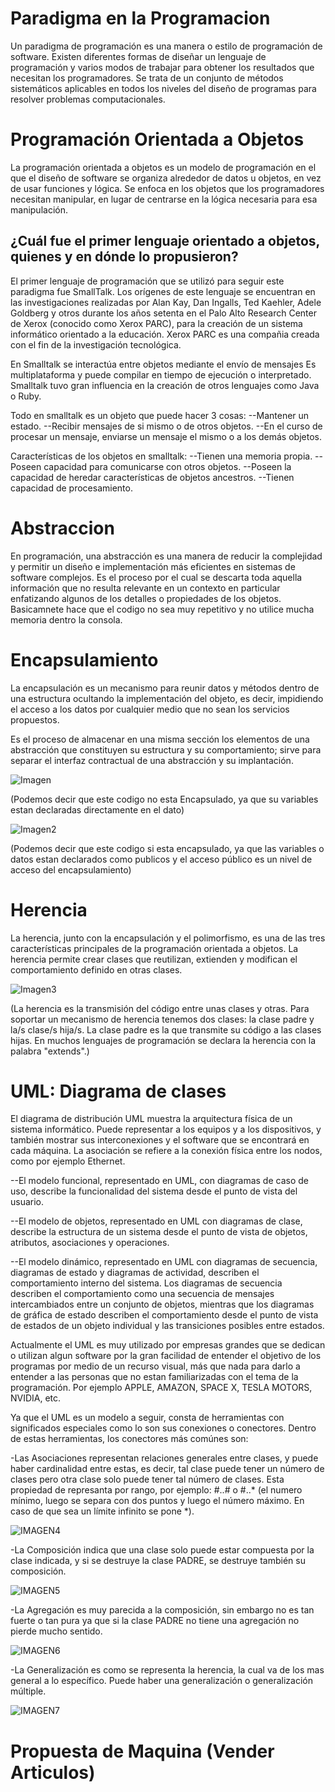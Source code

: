 # Paradigma en la Programacion
Un paradigma de programación es una manera o estilo de programación de software. Existen diferentes formas de diseñar un lenguaje de programación y varios modos de trabajar para obtener los resultados que necesitan los programadores.  Se trata de un conjunto de métodos sistemáticos aplicables en todos los niveles del diseño de programas para resolver problemas computacionales.

# Programación Orientada a Objetos
La programación orientada a objetos es un modelo de programación en el que el diseño de software se organiza alrededor de datos u objetos, en vez de usar funciones y lógica. Se enfoca en los objetos que los programadores necesitan manipular, en lugar de centrarse en la lógica necesaria para esa manipulación.

## ¿Cuál fue el primer lenguaje orientado a objetos, quienes y en dónde lo propusieron? 

El primer lenguaje de programación que se utilizó para seguir este paradigma fue SmallTalk. Los orígenes de este lenguaje se encuentran en las investigaciones realizadas por Alan Kay, Dan Ingalls, Ted Kaehler, Adele Goldberg y otros durante los años setenta en el Palo Alto Research Center de Xerox (conocido como Xerox PARC), para la creación de un sistema informático orientado a la educación. Xerox PARC es una compañia creada con el fin de la investigación tecnológica.

En Smalltalk se interactúa entre objetos mediante el envío de mensajes Es multiplataforma y puede compilar en tiempo de ejecución o interpretado. Smalltalk tuvo gran influencia en la creación de otros lenguajes como Java o Ruby.

Todo en smalltalk es un objeto que puede hacer 3 cosas: --Mantener un estado. --Recibir mensajes de si mismo o de otros objetos. --En el curso de procesar un mensaje, enviarse un mensaje el mismo o a los demás objetos.

Características de los objetos en smalltalk: --Tienen una memoria propia. --Poseen capacidad para comunicarse con otros objetos. --Poseen la capacidad de heredar características de objetos ancestros. --Tienen capacidad de procesamiento.

# Abstraccion
En programación, una abstracción es una manera de reducir la complejidad y permitir un diseño e implementación más eficientes en sistemas de software complejos. Es el proceso por el cual se descarta toda aquella información que no resulta relevante en un contexto en particular enfatizando algunos de los detalles o propiedades de los objetos. Basicamnete hace que el codigo no sea muy repetitivo y no utilice mucha memoria dentro la consola.

# Encapsulamiento
La encapsulación es un mecanismo para reunir datos y métodos dentro de una estructura ocultando la implementación del objeto, es decir, impidiendo el acceso a los datos por cualquier medio que no sean los servicios propuestos.

Es el proceso de almacenar en una misma sección los elementos de una abstracción que constituyen su estructura y su comportamiento; sirve para separar el interfaz contractual de una abstracción y su implantación.

![Imagen](https://ferestrepoca.github.io/paradigmas-de-programacion/poo/poo_teoria/images/classpython.png)

(Podemos decir que este codigo no esta Encapsulado, ya que su variables estan declaradas directamente en el dato)

![Imagen2](https://www.ciberaula.com/imagenes/enc_1.PNG)

(Podemos decir que este codigo si esta encapsulado, ya que las variables o datos estan declarados como publicos y  el acceso público es un nivel de acceso del encapsulamiento)

# Herencia

La herencia, junto con la encapsulación y el polimorfismo, es una de las tres características principales de la programación orientada a objetos. La herencia permite crear clases que reutilizan, extienden y modifican el comportamiento definido en otras clases.

![Imagen3](https://lh3.googleusercontent.com/nVpYEGH-S9y40tn0tB0rafK3_6i3ZLlYDyfNbsP_C7v3a7yshiyrP8SrLdnUZ2UR1fpGyVaR9Wf-uE9lEtqjeCRhk9HsIkd4wtLATpt4ZCOyNdrUl09sPf37YqIoDZnJAh9k5TeqTr5oYJx3QlnR4cKLAGEDxh6POk5DP2QW175Npo7G-KBf3-NGwwLWupOBokuOZRGn6wgT_35oXlCWwlc_4UjPG6zZqGDSdzZ63wLE4Aba0u1pnZ-6MwPosyGfA_3T0omLcdjh82EP6lBiHvRlNWiSa9d9Qac_teYv7Ww4gT-uP0KcLYUx2qdMO7JPp7y2t4S7NcbSfGsk7SLb7AH-zwcExNjHTsQVu2YG7tMlkwTljAP6BxWlLXOXiOpZAJr4gbx1xgBj-7gBSv4DGZdnWrkdcbWSa6IqTjaKB1YI7QStAwRk_zyri2CKrVWelbW_Hy_tcL2V4okgZgD-oVSEUFb9FYQEw9_MN9j3N36m1JaJEXb6d5YSQPfOq0kVUnZttw4wVCmx61e_QIrIguoVrlM2CmxOR_mmnx4AFMAoajfWStMyDe9B32moLCfJj0lJK1janDX5BFVKqj-uHHubjtqm3xLg_AXam4hFAWVzVbbDhdF2=w634-h463-no)

(La herencia es la transmisión del código entre unas clases y otras. Para soportar un mecanismo de herencia tenemos dos clases: la clase padre y la/s clase/s hija/s. La clase padre es la que transmite su código a las clases hijas. En muchos lenguajes de programación se declara la herencia con la palabra "extends".)


# UML: Diagrama de clases

El diagrama de distribución UML muestra la arquitectura física de un sistema informático. Puede representar a los equipos y a los dispositivos, y también mostrar sus interconexiones y el software que se encontrará en cada máquina. La asociación se refiere a la conexión física entre los nodos, como por ejemplo Ethernet.

--El modelo funcional, representado en UML, con diagramas de caso de uso, describe la funcionalidad del sistema desde el punto de vista del usuario.

--El modelo de objetos, representado en UML con diagramas de clase, describe la estructura de un sistema desde el punto de vista de objetos, atributos, asociaciones y operaciones.

--El modelo dinámico, representado en UML con diagramas de secuencia, diagramas de estado y diagramas de actividad, describen el comportamiento interno del sistema. Los diagramas de secuencia describen el comportamiento como una secuencia de mensajes intercambiados entre un conjunto de objetos, mientras que los diagramas de gráfica de estado describen el comportamiento desde el punto de vista de estados de un objeto individual y las transiciones posibles entre estados.

Actualmente el UML es muy utilizado por empresas grandes que se dedican o utilizan algun software por la gran facilidad de entender el objetivo de los programas por medio de un recurso visual, más que nada para darlo a entender a las personas que no estan familiarizadas con el tema de la programación. Por ejemplo APPLE, AMAZON, SPACE X, TESLA MOTORS, NVIDIA, etc.

Ya que el UML es un modelo a seguir, consta de herramientas con significados especiales como lo son sus conexiones o conectores. Dentro de estas herramientas, los conectores más comúnes son:

-Las Asociaciones representan relaciones generales entre clases, y puede haber cardinalidad entre estas, es decir, tal clase puede tener un número de clases pero otra clase solo puede tener tal número de clases. Esta propiedad de represanta por rango, por ejemplo: #..# o #..* (el numero mínimo, luego se separa con dos puntos y luego el número máximo. En caso de que sea un límite infinito se pone *).

![IMAGEN4](https://images.edrawsoft.com/articles/aggregation-vs-composition/reflexive-association.png)

-La Composición indica que una clase solo puede estar compuesta por la clase indicada, y si se destruye la clase PADRE, se destruye también su composición.

![IMAGEN5](https://images.edrawsoft.com/articles/aggregation-vs-composition/5-composition-in-uml.png)

-La Agregación es muy parecida a la composición, sin embargo no es tan fuerte o tan pura ya que si la clase PADRE no tiene una agregación no pierde mucho sentido.

![IMAGEN6](https://images.edrawsoft.com/articles/aggregation-vs-composition/4-aggregations-in-uml.png)

-La Generalización es como se representa la herencia, la cual va de los mas general a lo específico. Puede haber una generalización o generalización múltiple.

![IMAGEN7](https://edukativos.com/apuntes/wp-content/uploads/2013/08/Herencia-de-clases-en-UML.jpg)


# Propuesta de Maquina (Vender Articulos)


